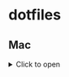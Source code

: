 # dotfiles

## Mac

<details>
<summary>Click to open</summary>

### Initial Setup
Install Nix package manager
```bash
sh <(curl -L https://nixos.org/nix/install)
```

Use nix-darwin to configure your macOS system with declarative configuration
```bash
export NIX_CONFIG="experimental-features = nix-command flakes"
nix run github:LnL7/nix-darwin -- switch --flake ".#shuntaka"
```

GitHub Authentication
```bash
gh auth login
```

Manual Application Installation
- Kindle
- Happy Hacking Keyboard.app
- CompareMerge.app
- Testcontainers Desktop.app

Install Haskell (nix package unstable)
```bash
curl --proto '=https' --tlsv1.2 -sSf https://get-ghcup.haskell.org | sh
```

```bash
ghcup tui
```

Install Neovim plugin and Mason LSPs
```bash
nvim
```

### Develop

Update package versions when needed:

```bash
nix run github:berberman/nvfetcher -- -c "$HOME/dotfiles/nvfetcher.toml" -o "_sources"
```

</details>

